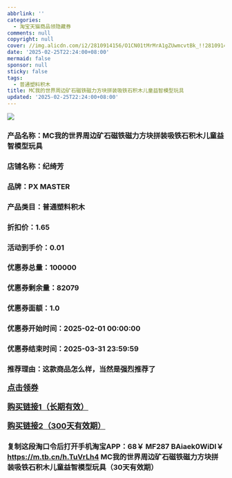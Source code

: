 ```yaml
---
abbrlink: ''
categories:
  - 淘宝天猫商品领隐藏券
comments: null
copyright: null
cover: //img.alicdn.com/i2/2810914156/O1CN01tMrMrA1gZUwmcvtBk_!!2810914156.jpg
date: '2025-02-25T22:24:00+08:00'
mermaid: false
sponsor: null
sticky: false
tags:
  - 普通塑料积木
title: MC我的世界周边矿石磁铁磁力方块拼装吸铁石积木儿童益智模型玩具
updated: '2025-02-25T22:24:00+08:00'
--- 
```


![](//img.alicdn.com/i2/2810914156/O1CN01tMrMrA1gZUwmcvtBk_!!2810914156.jpg)

### 产品名称：MC我的世界周边矿石磁铁磁力方块拼装吸铁石积木儿童益智模型玩具
### 店铺名称：纪绮芳
### 品牌：PX MASTER
### 产品类目：普通塑料积木
### 折扣价：1.65
### 活动到手价：0.01
### 优惠券总量：100000
### 优惠券剩余量：82079
### 优惠券面额：1.0
### 优惠券开始时间：2025-02-01 00:00:00	
### 优惠券结束时间：2025-03-31 23:59:59	
### 推荐理由：这款商品怎么样，当然是强烈推荐了

<p style="font-size: 18px; font-weight: bold;">
  <a href="https://uland.taobao.com/coupon/edetail?e=2AYcCe5DkO6lhHvvyUNXZfh8CuWt5YH5OVuOuRD5gLJMmdsrkidbOWBzzpT26idJ%2F11tCj%2FHMthAprNScs5pMmVwndZ8BEOZMWa3q27%2BOO9L%2B6Qoo5jpqqKWTsh3N8PZRSHvQe2jOLZ9pbNCYX0I%2BPP%2BWUTgK%2F%2B0I%2BtaUgbudUxA%2B536asYsLWVfKa%2BhVnNDJLIvXwfelQRW6AOFwZyIepjB6TX2HR3QQ5WKStDdyeTLAJho1Tgm24y1rRo98IyIzxHHRjXbSzC3GXpSbfs48ruaqRfOpa9YYMFObsPKePD%2B1iFNPDMwuomAyRd84bDAswDhlpaMEaxroXBFP6oz%2BA%3D%3D&traceId=2166d8db17407296732636749d133b&union_lens=lensId%3AOPT%401740729676%402135f679_0e50_1954b92f2cc_1f3a%4001%40eyJmbG9vcklkIjo3MzM1NH0ie" target="_blank">点击领券</a>
</p>
<p style="font-size: 18px; font-weight: bold;">
  <a href="https://s.click.taobao.com/t?e=m%3D2%26s%3DB%2BuwJeTanfdw4vFB6t2Z2ueEDrYVVa64LKpWJ%2Bin0XLjf2vlNIV67kkfnVn6TwKdNq%2BDna%2F8eQf3ID%2FV1RqsF4wnCJeELi4I%2FIEn%2BS1IjHAB0ghlTd7WlZVm%2FOAUUFw71qrpxiwMoCNxc1AtbZGVS4b%2BFnHFnOQYG2oaWjkhNBELZMqoQW%2BfuKGzo1lVxIioUd3KolP1C9ZpG%2FjoFxiz4hYdDU%2F8xSWalBk0dwIcm500ZF7OvUU2FAx%2FC%2BYZi3aCjCYtYGASbzRUrFwjXfRKMROfYmExpA2104bt%2FCh0HCZEwbjCZuGS5wOqsiWjeXOvttvJ9Z4G1Zg%3D" target="_blank">购买链接1（长期有效）</a>
</p>
<p style="font-size: 18px; font-weight: bold;">
  <a href="https://s.click.taobao.com/QdcuOYs" target="_blank">购买链接2（300天有效期）</a>
</p>

### 复制这段淘口令后打开手机淘宝APP：68￥ MF287 BAiaek0WiDI￥ https://m.tb.cn/h.TuVrLh4  MC我的世界周边矿石磁铁磁力方块拼装吸铁石积木儿童益智模型玩具（30天有效期）
